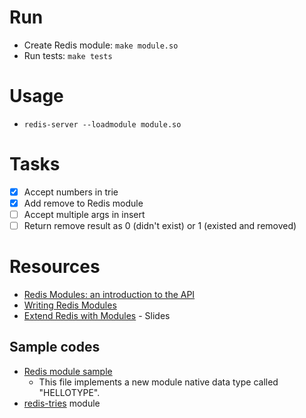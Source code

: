 # Run
- Create Redis module: `make module.so`
- Run tests: `make tests`

# Usage
- `redis-server --loadmodule module.so`

# Tasks
- [x] Accept numbers in trie
- [x] Add remove to Redis module
- [ ] Accept multiple args in insert
- [ ] Return remove result as 0 (didn't exist) or 1 (existed and removed)

# Resources
- [Redis Modules: an introduction to the API](https://redis.io/topics/modules-intro)
- [Writing Redis Modules](https://redislabs.com/blog/writing-redis-modules/)
- [Extend Redis with Modules](https://www.slideshare.net/itamarhaber/redis-modules-an-introduction-to-users-developers) - Slides

## Sample codes
- [Redis module sample](https://github.com/antirez/redis/blob/fc0c9c8097a5b2bc8728bec9cfee26817a702f09/src/modules/hellotype.c)
    - This file implements a new module native data type called "HELLOTYPE".
- [redis-tries](https://github.com/cmsc22000-project-2018/redis-tries) module